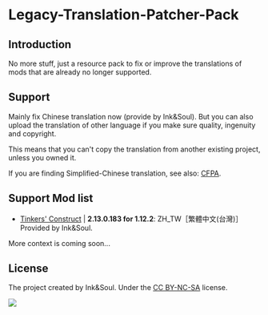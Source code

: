 # Legacy-Translation-Patcher-Pack
## Introduction
No more stuff, just a resource pack to fix or improve the translations of mods that are already no longer supported.

## Support
Mainly fix Chinese translation now (provide by Ink&amp;Soul). But you can also upload the translation of other language if you make sure quality, ingenuity and copyright.

This means that you can't copy the translation from another existing project, unless you owned it.

If you are finding Simplified-Chinese translation, see also: [CFPA](https://github.com/CFPAOrg/Minecraft-Mod-Language-Package).

## Support Mod list

- [Tinkers' Construct](https://www.curseforge.com/minecraft/mc-mods/tinkers-construct) | **2.13.0.183 for 1.12.2**: ZH_TW［繁體中文(台灣)］Provided by Ink&amp;Soul.

More context is coming soon...

## License
The project created by Ink&amp;Soul. Under the [CC BY-NC-SA](https://creativecommons.org/licenses/by-nc-sa/4.0/) license.

![](https://mirrors.creativecommons.org/presskit/buttons/88x31/png/by-nc-sa.png)
